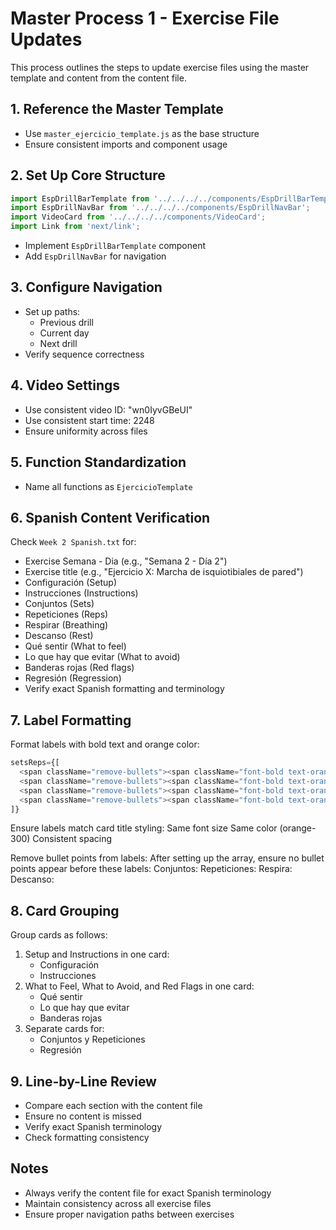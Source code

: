 # Master Process 1 - Exercise File Updates

This process outlines the steps to update exercise files using the master template and content from the content file.

## 1. Reference the Master Template
- Use `master_ejercicio_template.js` as the base structure
- Ensure consistent imports and component usage

## 2. Set Up Core Structure
```javascript
import EspDrillBarTemplate from '../../../../components/EspDrillBarTemplate';
import EspDrillNavBar from '../../../../components/EspDrillNavBar';
import VideoCard from '../../../../components/VideoCard';
import Link from 'next/link';
```
- Implement `EspDrillBarTemplate` component
- Add `EspDrillNavBar` for navigation

## 3. Configure Navigation
- Set up paths:
  - Previous drill
  - Current day
  - Next drill
- Verify sequence correctness

## 4. Video Settings
- Use consistent video ID: "wn0IyvGBeUI"
- Use consistent start time: 2248
- Ensure uniformity across files

## 5. Function Standardization
- Name all functions as `EjercicioTemplate`

## 6. Spanish Content Verification
Check `Week 2 Spanish.txt` for:
- Exercise Semana - Dia (e.g., "Semana 2 - Día 2")
- Exercise title (e.g., "Ejercicio X: Marcha de isquiotibiales de pared")
- Configuración (Setup)
- Instrucciones (Instructions)
- Conjuntos (Sets)
- Repeticiones (Reps)
- Respirar (Breathing)
- Descanso (Rest)
- Qué sentir (What to feel)
- Lo que hay que evitar (What to avoid)
- Banderas rojas (Red flags)
- Regresión (Regression)
- Verify exact Spanish formatting and terminology

## 7. Label Formatting
Format labels with bold text and orange color:
```javascript
setsReps={[
  <span className="remove-bullets"><span className="font-bold text-orange-300">Conjuntos:</span> 2-3</span>,
  <span className="remove-bullets"><span className="font-bold text-orange-300">Repeticiones:</span> 8-10 repeticiones lentas por lado</span>,
  <span className="remove-bullets"><span className="font-bold text-orange-300">Respira:</span> Exhala durante la elevación, inhala para regresar</span>,
  <span className="remove-bullets"><span className="font-bold text-orange-300">Descanso:</span> Según sea necesario</span>
]}
```
Ensure labels match card title styling:
Same font size
Same color (orange-300)
Consistent spacing

Remove bullet points from labels:
After setting up the array, ensure no bullet points appear before these labels:
Conjuntos:
Repeticiones:
Respira:
Descanso:

## 8. Card Grouping
Group cards as follows:
1. Setup and Instructions in one card:
   - Configuración
   - Instrucciones
2. What to Feel, What to Avoid, and Red Flags in one card:
   - Qué sentir
   - Lo que hay que evitar
   - Banderas rojas
3. Separate cards for:
   - Conjuntos y Repeticiones
   - Regresión

## 9. Line-by-Line Review
- Compare each section with the content file
- Ensure no content is missed
- Verify exact Spanish terminology
- Check formatting consistency

## Notes
- Always verify the content file for exact Spanish terminology
- Maintain consistency across all exercise files
- Ensure proper navigation paths between exercises
